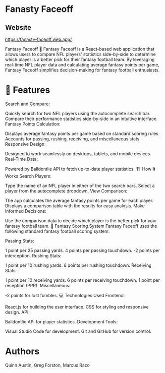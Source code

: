 # Fanasty Faceoff

## Website
https://fanasty-faceoff.web.app/

Fantasy Faceoff 🏈
Fantasy Faceoff is a React-based web application that allows users to compare NFL players' statistics side-by-side to determine which player is a better pick for their fantasy football team. By leveraging real-time NFL player data and calculating average fantasy points per game, Fantasy Faceoff simplifies decision-making for fantasy football enthusiasts.

# 🚀 Features
Search and Compare:

Quickly search for two NFL players using the autocomplete search bar.
Compare their performance statistics side-by-side in an intuitive interface.
Fantasy Points Calculation:

Displays average fantasy points per game based on standard scoring rules.
Accounts for passing, rushing, receiving, and miscellaneous stats.
Responsive Design:

Designed to work seamlessly on desktops, tablets, and mobile devices.
Real-Time Data:

Powered by Balldontlie API to fetch up-to-date player statistics.
🏗️ How It Works
Search Players:

Type the name of an NFL player in either of the two search bars.
Select a player from the autocomplete dropdown.
View Comparison:

The app calculates the average fantasy points per game for each player.
Displays a comparison table with the results for easy analysis.
Make Informed Decisions:

Use the comparison data to decide which player is the better pick for your fantasy football team.
🧮 Fantasy Scoring System
Fantasy Faceoff uses the following standard fantasy football scoring system:

Passing Stats:

1 point per 25 passing yards.
4 points per passing touchdown.
-2 points per interception.
Rushing Stats:

1 point per 10 rushing yards.
6 points per rushing touchdown.
Receiving Stats:

1 point per 10 receiving yards.
6 points per receiving touchdown.
1 point per reception (PPR).
Miscellaneous:

-2 points for lost fumbles.
💻 Technologies Used
Frontend:

React.js for building the user interface.
CSS for styling and responsive design.
API:

Balldontlie API for player statistics.
Development Tools:

Visual Studio Code for development.
Git and GitHub for version control.

# Authors
Quinn Austin, Greg Forston, Marcus Razo
